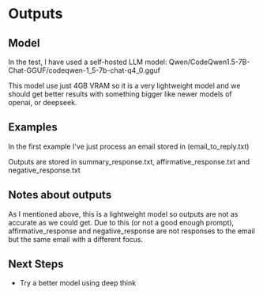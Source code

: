 # Outputs

## Model

In the test, I have used a self-hosted LLM model: Qwen/CodeQwen1.5-7B-Chat-GGUF/codeqwen-1_5-7b-chat-q4_0.gguf

This model use just 4GB VRAM so it is a very lightweight model and we should get better results with something bigger like newer models of openai, or deepseek.

## Examples

In the first example I've just process an email stored in (email_to_reply.txt)

Outputs are stored in summary_response.txt, affirmative_response.txt and negative_response.txt

## Notes about outputs

As I mentioned above, this is a lightweight model so outputs are not as accurate as we could get.
Due to this (or not a good enough prompt), affirmative_response and negative_response are not responses to the email but the same email with a different focus.

## Next Steps

* Try a better model using deep think
